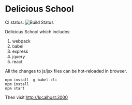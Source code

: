 Delicious School
=================

CI status: ![Build Status](https://travis-ci.org/seafruit/delicious-school-project.svg?branch=the-first-week-mvp)

Delicious School which includes:

1. webpack
2. babel
3. express
4. jquery
5. react

All the changes to js/jsx files can be hot-reloaded in browser.

```
npm install -g babel-cli
npm install
npm start
```

Then visit <http://localhost:3000>




